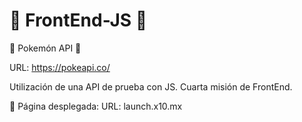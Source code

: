 # :rocket: FrontEnd-JS :rocket:
:penguin: Pokemón API :fox_face:

URL: https://pokeapi.co/

Utilización de una API de prueba con JS. Cuarta misión de FrontEnd.

:milky_way: Página desplegada: 
URL: launch.x10.mx
